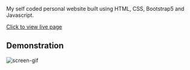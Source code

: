My self coded personal website built using HTML, CSS, Bootstrap5 and Javascript.

[Click to view live page](https://pchandler858.github.io/My-Portfolio/)

## Demonstration

![screen-gif](/assets/demo1.gif)

